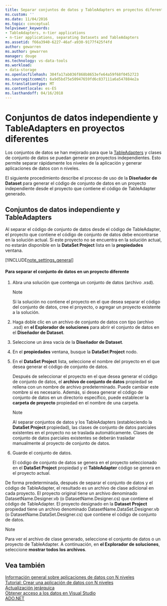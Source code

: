 ```yaml
---
title: Separar conjuntos de datos y TableAdapters en proyectos diferentes | Documentos de Microsoft
ms.custom: ''
ms.date: 11/04/2016
ms.topic: conceptual
helpviewer_keywords:
- TableAdapters, n-tier applications
- n-tier applications, separating Datasets and TableAdapters
ms.assetid: f66a3940-6227-46af-a930-9177f425f4fd
author: gewarren
ms.author: gewarren
manager: douge
ms.technology: vs-data-tools
ms.workload:
- data-storage
ms.openlocfilehash: 304fa17ab036f868b8653efe64a59f68f0452723
ms.sourcegitcommit: 6a9d5bd75e50947659fd6c837111a6a547884e2a
ms.translationtype: MT
ms.contentlocale: es-ES
ms.lasthandoff: 04/16/2018
---
```

# <a name="separate-datasets-and-tableadapters-into-different-projects"></a>Conjuntos de datos independiente y TableAdapters en proyectos diferentes
Los conjuntos de datos se han mejorado para que la [TableAdapters](create-and-configure-tableadapters.md) y clases de conjunto de datos se puedan generar en proyectos independientes. Esto permite separar rápidamente los niveles de la aplicación y generar aplicaciones de datos con n niveles.  
  
El siguiente procedimiento describe el proceso de uso de la **Diseñador de Dataset** para generar el código de conjunto de datos en un proyecto independiente desde el proyecto que contiene el código de TableAdapter generado.  
  
## <a name="separate-datasets-and-tableadapters"></a>Conjuntos de datos independiente y TableAdapters  
Al separar el código de conjunto de datos desde el código de TableAdapter, el proyecto que contiene el código de conjunto de datos debe encontrarse en la solución actual. Si este proyecto no se encuentra en la solución actual, no estarán disponible en la **DataSet Project** lista en la **propiedades** ventana.  
  
[!INCLUDE[note_settings_general](../data-tools/includes/note_settings_general_md.md)]  
  
#### <a name="to-separate-the-dataset-into-a-different-project"></a>Para separar el conjunto de datos en un proyecto diferente  
  
1.  Abra una solución que contenga un conjunto de datos (archivo .xsd).  
  
    > [!NOTE]
    >  Si la solución no contiene el proyecto en el que desea separar el código del conjunto de datos, cree el proyecto, o agregar un proyecto existente a la solución.  
  
2.  Haga doble clic en un archivo de conjunto de datos con tipo (archivo .xsd) en **el Explorador de soluciones** para abrir el conjunto de datos en el **Diseñador de Dataset**.  
  
3.  Seleccione un área vacía de la **Diseñador de Dataset**.  
  
4.  En el **propiedades** ventana, busque la **DataSet Project** nodo.  
  
5.  En el **DataSet Project** lista, seleccione el nombre del proyecto en el que desea generar el código de conjunto de datos.  
  
     Después de seleccionar el proyecto en el que desea generar el código de conjunto de datos, el **archivo de conjunto de datos** propiedad se rellena con un nombre de archivo predeterminado. Puede cambiar este nombre si es necesario. Además, si desea generar el código de conjunto de datos en un directorio específico, puede establecer la **carpeta de proyecto** propiedad en el nombre de una carpeta.  
  
    > [!NOTE]
    >  Al separar conjuntos de datos y los TableAdapters (estableciendo la **DataSet Project** propiedad), las clases de conjunto de datos parciales existentes en el proyecto no se traslada automáticamente. Clases de conjunto de datos parciales existentes se deberán trasladar manualmente al proyecto de conjunto de datos.  
  
6.  Guarde el conjunto de datos.  
  
     El código de conjunto de datos se genera en el proyecto seleccionado en el **DataSet Project** propiedad y el **TableAdapter** código se genera en el proyecto actual.  
  
De forma predeterminada, después de separar el conjunto de datos y el código de TableAdapter, el resultado es un archivo de clase adicional en cada proyecto. El proyecto original tiene un archivo denominado DatasetName.Designer.vb (o DatasetName.Designer.cs) que contiene el código de TableAdapter. El proyecto designado en la **Dataset Project** propiedad tiene un archivo denominado DatasetName.DataSet.Designer.vb (o DatasetName.DataSet.Designer.cs) que contiene el código de conjunto de datos.  
  
> [!NOTE]
>  Para ver el archivo de clase generado, seleccione el conjunto de datos o un proyecto de TableAdapter. A continuación, en **el Explorador de soluciones**, seleccione **mostrar todos los archivos**.  
  
## <a name="see-also"></a>Vea también
[Información general sobre aplicaciones de datos con N niveles](../data-tools/n-tier-data-applications-overview.md)   
[Tutorial: Crear una aplicación de datos con N niveles](../data-tools/walkthrough-creating-an-n-tier-data-application.md)   
[Actualización jerárquica](../data-tools/hierarchical-update.md)   
[Obtener acceso a los datos en Visual Studio](../data-tools/accessing-data-in-visual-studio.md)   
[ADO.NET](/dotnet/framework/data/adonet/index)